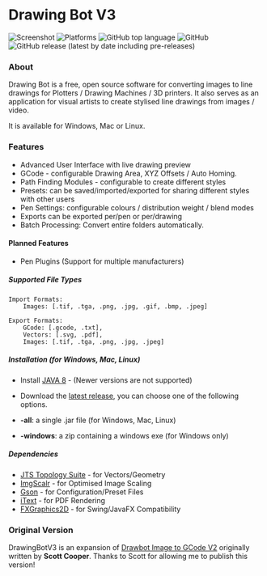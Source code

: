 # Drawing Bot V3
![Screenshot](https://github.com/SonarSonic/Drawbot_image_to_gcode_v3/blob/master/images/ScreenshotV101.PNG?raw=true)
![Platforms](https://img.shields.io/badge/platform-Windows%2C%20Mac%2C%20Linux-green)
![GitHub top language](https://img.shields.io/github/languages/top/SonarSonic/DrawingBotV3)
![GitHub](https://img.shields.io/github/license/SonarSonic/DrawingBotV3)
![GitHub release (latest by date including pre-releases)](https://img.shields.io/github/v/release/SonarSonic/DrawingBotV3?include_prereleases)
### About
Drawing Bot is a free, open source software for converting images to line drawings for Plotters / Drawing Machines / 3D printers. It also serves as an application for visual artists to create stylised line drawings from images / video.

It is available for Windows, Mac or Linux.

### Features
- Advanced User Interface with live drawing preview
- GCode - configurable Drawing Area, XYZ Offsets / Auto Homing.
- Path Finding Modules - configurable to create different styles
- Presets: can be saved/imported/exported for sharing different styles with other users
- Pen Settings: configurable colours / distribution weight / blend modes
- Exports can be exported per/pen or per/drawing
- Batch Processing: Convert entire folders automatically.

#### Planned Features
- Pen Plugins (Support for multiple manufacturers)

##### Supported File Types
```text
Import Formats: 
    Images: [.tif, .tga, .png, .jpg, .gif, .bmp, .jpeg] 
       
Export Formats: 
    GCode: [.gcode, .txt],
    Vectors: [.svg, .pdf],
    Images: [.tif, .tga, .png, .jpg, .jpeg]
```

##### Installation (for Windows, Mac, Linux)
- Install [JAVA 8](https://www.java.com/en/download/) - (Newer versions are not supported)
- Download the [latest release](https://github.com/SonarSonic/DrawingBotV3/releases), you can choose one of the following options.


- **-all**: a single .jar file (for Windows, Mac, Linux) 
- **-windows**: a zip containing a windows exe (for Windows only)


##### Dependencies
- [JTS Topology Suite](https://github.com/locationtech/jts) - for Vectors/Geometry
- [ImgScalr](https://github.com/rkalla/imgscalr) - for Optimised Image Scaling
- [Gson](https://github.com/google/gson) - for Configuration/Preset Files
- [iText](https://github.com/itext/itextpdf) - for PDF Rendering
- [FXGraphics2D](https://github.com/jfree/fxgraphics2d) - for Swing/JavaFX Compatibility

### Original Version
DrawingBotV3 is an expansion of [Drawbot Image to GCode V2](https://github.com/Scott-Cooper/Drawbot_image_to_gcode_v2) originally written by **Scott Cooper**. Thanks to Scott for allowing me to publish this version!
